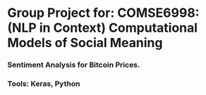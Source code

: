 # Group Project for: COMSE6998:  (NLP in Context) Computational Models of Social Meaning

### Sentiment Analysis for Bitcoin Prices.

### Tools: Keras, Python





